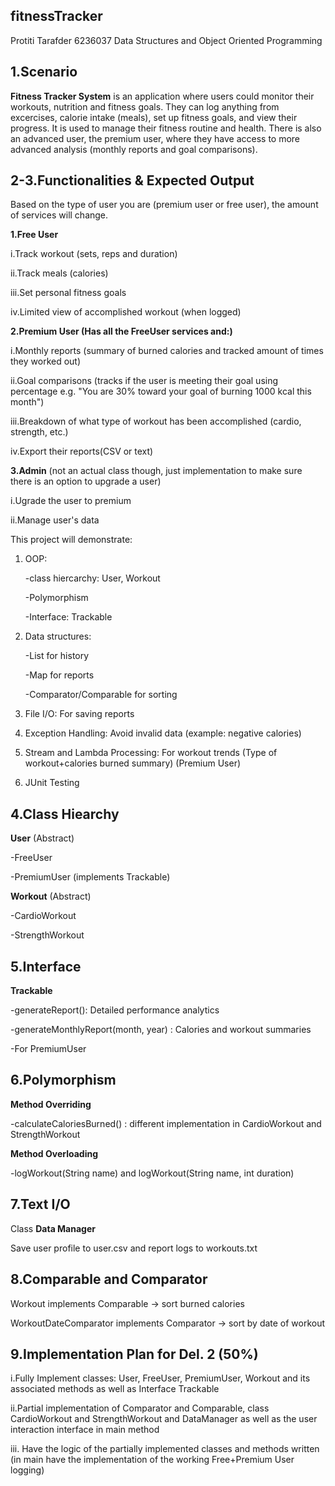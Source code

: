## fitnessTracker
Protiti Tarafder 
6236037
Data Structures and Object Oriented Programming

## 1.Scenario
**Fitness Tracker System** is an application where users could monitor their workouts, nutrition and fitness goals. They can log anything from excercises, calorie intake (meals), set up fitness goals, and view their progress. It is used to manage their fitness routine and health. There is also an advanced user, the premium user, where they have access to more advanced analysis (monthly reports and
goal comparisons).

## 2-3.Functionalities & Expected Output

Based on the type of user you are (premium user or free user), the amount of services will change.

**1.Free User**

i.Track workout (sets, reps and duration)

ii.Track meals (calories)

iii.Set personal fitness goals

iv.Limited view of accomplished workout (when logged)



**2.Premium User (Has all the FreeUser services and:)**

i.Monthly reports (summary of burned calories and tracked amount of times they worked out)

ii.Goal comparisons (tracks if the user is meeting their goal using percentage e.g. "You are 30% toward your goal of burning 1000 kcal this month")

iii.Breakdown of what type of workout has been accomplished (cardio, strength, etc.)

iv.Export their reports(CSV or text)


**3.Admin** (not an actual class though, just implementation to make sure there is an option to upgrade a user)

i.Ugrade the user to premium

ii.Manage user's data


This project will demonstrate:

1. OOP:
   
   -class hiercarchy: User, Workout
   
   -Polymorphism
   
   -Interface: Trackable
   
2. Data structures:
   
   -List for history
   
   -Map for reports
   
   -Comparator/Comparable for sorting
   
3. File I/O: For saving reports

4. Exception Handling: Avoid invalid data (example: negative calories)
   
5. Stream and Lambda Processing: For workout trends (Type of workout+calories burned summary) (Premium User)
    
6. JUnit Testing


## 4.Class Hiearchy

**User** (Abstract)

-FreeUser

-PremiumUser (implements Trackable)

**Workout** (Abstract)

-CardioWorkout

-StrengthWorkout

## 5.Interface

**Trackable**

-generateReport(): Detailed performance analytics

-generateMonthlyReport(month, year) : Calories and workout summaries

-For PremiumUser

## 6.Polymorphism
**Method Overriding**

-calculateCaloriesBurned() : different implementation in CardioWorkout and StrengthWorkout


**Method Overloading**

-logWorkout(String name) and logWorkout(String name, int duration)

## 7.Text I/O

Class **Data Manager**

Save user profile to user.csv and report logs to workouts.txt


## 8.Comparable and Comparator

Workout implements Comparable<Workout> -> sort burned calories

WorkoutDateComparator implements Comparator<Workout> -> sort by date of workout


## 9.Implementation Plan for Del. 2 (50%)

i.Fully Implement classes: User, FreeUser, PremiumUser, Workout and its  associated methods as well as Interface Trackable

ii.Partial implementation of Comparator and Comparable, class CardioWorkout and StrengthWorkout and DataManager as well as the user interaction interface in main method

iii. Have the logic of the partially implemented classes and methods written (in main have the implementation of the working Free+Premium User logging)


